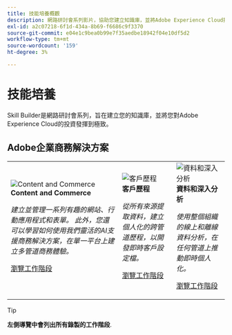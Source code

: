 ```yaml
---
title: 技能培養概觀
description: 網路研討會系列影片，協助您建立知識庫，並將Adobe Experience Cloud投資效益最大化。
exl-id: a2c07218-6f1d-434a-8b69-f6686c9f3370
source-git-commit: e04e1c9bea0b99e7f35aedbe18942f04e10df5d2
workflow-type: tm+mt
source-wordcount: '159'
ht-degree: 3%

---
```


# 技能培養

Skill Builder是網路研討會系列，旨在建立您的知識庫，並將您對Adobe Experience Cloud的投資發揮到極致。

## Adobe企業商務解決方案

<table>
<tr>
  <td>
    <img alt="Content and Commerce" src="assets/commerce.png" />
    <div>
      <strong>Content and Commerce</strong>
    </div>
    <p>
    <em>建立並管理一系列有趣的網站、行動應用程式和表單。 此外，您還可以學習如何使用我們靈活的AI支援商務解決方案，在單一平台上建立多管道商務體驗。</em>
    <p>
    <a href="https://experienceleague.adobe.com/docs/events/skill-builder-recordings/content-and-commerce/overview.html" class="spectrum-Button spectrum-Button--outline spectrum-Button--primary spectrum-Button--sizeM">
      <span class="spectrum-Button-label has-no-wrap has-text-weight-bold">瀏覽工作階段</span>
    </a>
  </td>
  <td>
    <img alt="客戶歷程" src="assets/customer-journey.png" />
    <div>
      <strong>客戶歷程</strong>
    </div>
    <p>
    <em>從所有來源提取資料，建立個人化的跨管道歷程，以開發即時客戶設定檔。</em>
    <p>
    <a href="https://experienceleague.adobe.com/docs/events/skill-builder-recordings/customer-journeys/overview.html" class="spectrum-Button spectrum-Button--outline spectrum-Button--primary spectrum-Button--sizeM">
      <span class="spectrum-Button-label has-no-wrap has-text-weight-bold">瀏覽工作階段</span>
    </a>
  </td>
  <td>
    <img alt="資料和深入分析" src="assets/data-insights.png" />
    <div>
      <strong>資料和深入分析</strong>
    </div>
    <p>
    <em>使用整個組織的線上和離線資料分析，在任何管道上推動即時個人化。</em>
    <p>
    <a href="https://experienceleague.adobe.com/docs/events/skill-builder-recordings/data-and-insights/overview.html" class="spectrum-Button spectrum-Button--outline spectrum-Button--primary spectrum-Button--sizeM">
      <span class="spectrum-Button-label has-no-wrap has-text-weight-bold">瀏覽工作階段</span>
    </a>
  </td>  
</tr>
</table>

>[!TIP]
>
>**左側導覽中會列出所有錄製的工作階段**.
